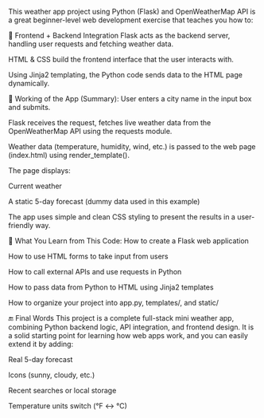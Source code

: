 This weather app project using Python (Flask) and OpenWeatherMap API is a great beginner-level web development exercise that teaches you how to:

🔹 Frontend + Backend Integration
Flask acts as the backend server, handling user requests and fetching weather data.

HTML & CSS build the frontend interface that the user interacts with.

Using Jinja2 templating, the Python code sends data to the HTML page dynamically.

🔹 Working of the App (Summary):
User enters a city name in the input box and submits.

Flask receives the request, fetches live weather data from the OpenWeatherMap API using the requests module.

Weather data (temperature, humidity, wind, etc.) is passed to the web page (index.html) using render_template().

The page displays:

Current weather

A static 5-day forecast (dummy data used in this example)

The app uses simple and clean CSS styling to present the results in a user-friendly way.

🔹 What You Learn from This Code:
How to create a Flask web application

How to use HTML forms to take input from users

How to call external APIs and use requests in Python

How to pass data from Python to HTML using Jinja2 templates

How to organize your project into app.py, templates/, and static/

🔚 Final Words
This project is a complete full-stack mini weather app, combining Python backend logic, API integration, and frontend design. It is a solid starting point for learning how web apps work, and you can easily extend it by adding:

Real 5-day forecast

Icons (sunny, cloudy, etc.)

Recent searches or local storage

Temperature units switch (°F ↔ °C)

